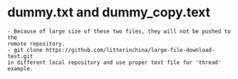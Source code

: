 # dummy.txt and dummy_copy.text
    - Because of large size of these two files, they will not be pushed to the
    remote repository.
    - git clone https://github.com/litterinchina/large-file-download-test.git
    in different local repository and use proper text file for 'thread' example.
